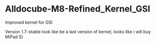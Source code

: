 # Alldocube-M8-Refined_Kernel_GSI
Improved kernel for GSI

Version 1.7-stable look like be a last version of kernel, looks like i will buy MiPad 5) 
